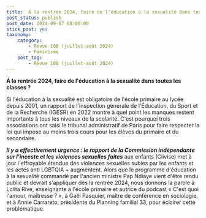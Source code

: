 ```yaml
---
title:  À la rentrée 2024, faire de l'éducation à la sexualité dans toutes les classes ?
post_status: publish
post_date: 2024-09-07 08:00:00
stick_post: yes
taxonomy:
    category:
        - Revue 108 (juillet-août 2024)
        - Féminisme
    post_tag:
        - Revue 108 (juillet-août 2024)
---
```



**À la rentrée 2024, faire de l'éducation à la sexualité dans toutes les classes ?**

Si l'éducation à la sexualité est obligatoire de l'école primaire au lycée depuis 2001, un rapport de l'inspection générale de l'Éducation, du Sport et de la Recherche (IGESR) en 2022 montre à quel point les manques restent importants à tous les niveaux de la scolarité. C'est pourquoi trois associations ont saisi le tribunal administratif de Paris pour faire respecter la loi qui impose au moins trois cours pour les élèves du primaire et du secondaire.

***Il y a effectivement urgence : le rapport de la Commission indépendante sur l'inceste et les violences sexuelles faites*** aux enfants (Ciivise) met à jour l'effroyable étendue des violences sexuelles subies par les enfants et les actes anti LGBTQIA + augmentent. Alors que le programme d'éducation à la sexualité commandé par l'ancien ministre Pap Ndiaye vient d'être rendu public et devrait s'appliquer dès la rentrée 2024, nous donnons la parole à Lolita Rivé, enseignante à l'école primaire et autrice du podcast « C'est quoi l'amour, maîtresse ? », à Gaël Pasquier, maître de conférence en sociologie, et à Annie Carrareto, présidente du Planning familial 33, pour éclairer cette problématique.
